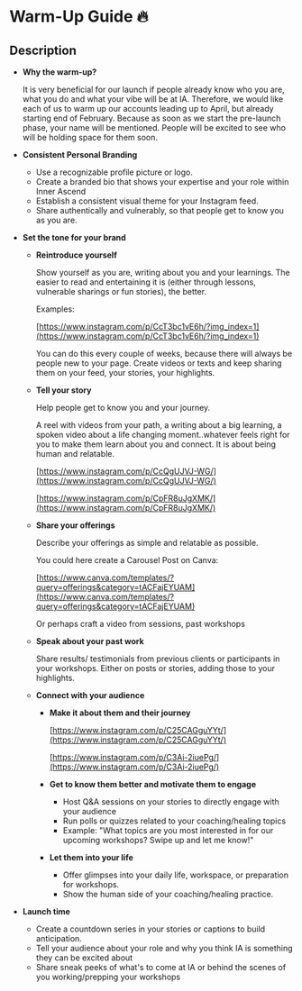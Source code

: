 # Warm-Up Guide 🔥

## Description

- **Why the warm-up?**
    
    It is very beneficial for our launch if people already know who you are, what you do and what your vibe will be at IA. Therefore, we would like each of us to warm up our accounts leading up to April, but already starting end of February. Because as soon as we start the pre-launch phase, your name will be mentioned. People will be excited to see who will be holding space for them soon. 
    
- **Consistent Personal Branding**
    - Use a recognizable profile picture or logo.
    - Create a branded bio that shows your expertise and your role within Inner Ascend
    - Establish a consistent visual theme for your Instagram feed.
    - Share authentically and vulnerably, so that people get to know you as you are.
    
- **Set the tone for your brand**
    - **Reintroduce yourself**
        
        Show yourself as you are, writing about you and your learnings. The easier to read and entertaining it is (either through lessons, vulnerable sharings or fun stories), the better.
        
        Examples: 
        
        [https://www.instagram.com/p/CcT3bc1vE6h/?img_index=1](https://www.instagram.com/p/CcT3bc1vE6h/?img_index=1)
        
        You can do this every couple of weeks, because there will always be people new to your page. Create videos or texts and keep sharing them on your feed, your stories, your highlights. 
        
    - **Tell your story**
        
        Help people get to know you and your journey. 
        
        A reel with videos from your path, a writing about a big learning, a spoken video about a life changing moment..whatever feels right for you to make them learn about you and connect. It is about being human and relatable. 
        
        [https://www.instagram.com/p/CcQgUJVJ-WG/](https://www.instagram.com/p/CcQgUJVJ-WG/)
        
        [https://www.instagram.com/p/CpFR8uJgXMK/](https://www.instagram.com/p/CpFR8uJgXMK/)
        
    - **Share your offerings**
        
        Describe your offerings as simple and relatable as possible. 
        
        You could here create a Carousel Post on Canva:
        
        [https://www.canva.com/templates/?query=offerings&category=tACFajEYUAM](https://www.canva.com/templates/?query=offerings&category=tACFajEYUAM)
        
         Or perhaps craft a video from sessions, past workshops
        
    - **Speak about your past work**
        
        Share results/ testimonials from previous clients or participants in your workshops. Either on posts or stories, adding those to your highlights. 
        
    - **Connect with your audience**
        - **Make it about them and their journey**
            
            [https://www.instagram.com/p/C25CAGguYYt/](https://www.instagram.com/p/C25CAGguYYt/)
            
            [https://www.instagram.com/p/C3Ai-2iuePg/](https://www.instagram.com/p/C3Ai-2iuePg/)
            
        - **Get to know them better and motivate them to engage**
            - Host Q&A sessions on your stories to directly engage with your audience
            - Run polls or quizzes related to your coaching/healing topics
            - Example: "What topics are you most interested in for our upcoming workshops? Swipe up and let me know!"
        - **Let them into your life**
            - Offer glimpses into your daily life, workspace, or preparation for workshops.
            - Show the human side of your coaching/healing practice.
- **Launch time**
    - Create a countdown series in your stories or captions to build anticipation.
    - Tell your audience about your role and why you think IA is something they can be excited about
    - Share sneak peeks of what's to come at IA or behind the scenes of you working/prepping your workshops